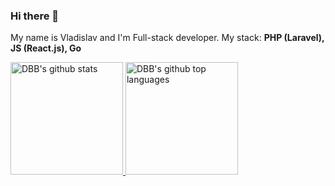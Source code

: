 ### Hi there 👋 
My name is Vladislav and I'm Full-stack developer.
My stack:
<b>PHP (Laravel), JS (React.js), Go</b>

<a href="https://github.com/dbbgroup">
  <img height="180em" src="https://github-readme-stats.vercel.app/api?username=dbbgroup&show_icons=true&theme=merko&count_private=true" alt="DBB's github stats" />
  <img height="180em" src="https://github-readme-stats.vercel.app/api/top-langs/?username=dbbgroup&theme=merko&layout=compact" alt="DBB's github top languages" />
</a>